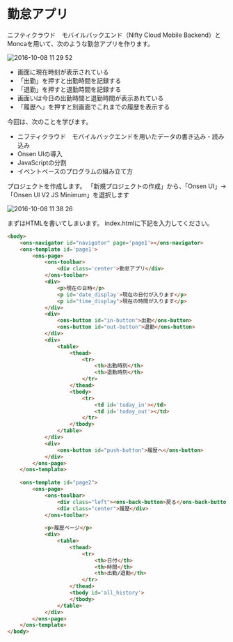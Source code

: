 # 勤怠アプリ

ニフティクラウド　モバイルバックエンド（Nifty Cloud Mobile Backend）とMoncaを用いて、次のような勤怠アプリを作ります。

![2016-10-08 11 29 52](https://cloud.githubusercontent.com/assets/843192/19209680/94a0e796-8d4a-11e6-8854-e40b00dc97a0.png)

* 画面に現在時刻が表示されている
* 「出勤」を押すと出勤時間を記録する
* 「退勤」を押すと退勤時間を記録する
* 画面いは今日の出勤時間と退勤時間が表示あれている
* 「履歴へ」を押すと別画面でこれまでの履歴を表示する

今回は、次のことを学びます。

* ニフティクラウド　モバイルバックエンドを用いたデータの書き込み・読み込み
* Onsen UIの導入
* JavaScriptの分割
* イベントベースのプログラムの組み立て方

プロジェクトを作成します。
「新規プロジェクトの作成」から、「Onsen UI」→「Onsen UI V2 JS Minimum」を選択します

![2016-10-08 11 38 26](https://cloud.githubusercontent.com/assets/843192/19209715/d1b04ea0-8d4b-11e6-9138-79b5f4a7bd60.png)

まずはHTMLを書いてしまいます。
index.htmlに下記を入力してください。

```html 
<body>
    <ons-navigator id="navigator" page='page1'></ons-navigator>
    <ons-template id='page1'>
        <ons-page>
            <ons-toolbar>
                <div class='center'>勤怠アプリ</div>
            </ons-toolbar>
            <div>
                <p>現在の日時</p>
                <p id='date_display'>現在の日付が入ります</p>
                <p id="time_display">現在の時間が入ります</p>
            </div>
            <div>
                <ons-button id="in-button">出勤</ons-button>
                <ons-button id="out-button">退勤</ons-button>
            </div>
            <div>
                <table>
                    <thead>
                        <tr>
                            <th>出勤時刻</th>
                            <th>退勤時刻</th>
                        </tr>    
                    </thead>
                    <tbody>
                        <tr>
                            <td id='today_in'></td>
                            <td id='today_out'></td>
                        </tr>
                    </tbody>
                </table>
            </div>
            <div>
                <ons-button id="push-button">履歴へ</ons-button>
            </div>
        </ons-page>
    </ons-template>
    
    <ons-template id="page2">
        <ons-page>
            <ons-toolbar>
                <div class="left"><ons-back-button>戻る</ons-back-button></div>
                <div class="center">履歴</div>
            </ons-toolbar>
            
            <p>履歴ページ</p>
            <div>
                <table>
                    <thead>
                        <tr>
                            <th>日付</th>
                            <th>時間</th>
                            <th>出勤/退勤</th>
                        </tr>    
                    </thead>
                    <tbody id='all_history'>
                    </tbody>
                </table>
            </div>
        </ons-page>
    </ons-template>
</body>
```



